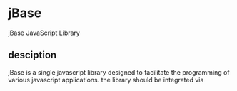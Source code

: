 # jBase
jBase JavaScript Library

## desciption
jBase is a single javascript library designed to facilitate the programming of various javascript applications.
the library should be integrated via <script> in the head area.
```
<head>
    <script type="text/javascript" src="/javascripts/lib.min.js" defer="defer"></script>
</head>
```
## using

> [!NOTE]
> ### ready()
> ```
> $(document).ready(function(){
>  //codes
> });
> ```
> 
> ### each()
> ```
> $('a').each(function(e){
>     $(e).html('example text');
> }); //like forEach
> ```
> 
> ### addClass()
> ```
> $('span').addClass('red'); //set class="red"
> ```
> 
> ### removeClass()
> ```
> $('span').removeClass('red'); //remove red from class="red"
> ```
> 
> ### hasClass()
> ```
> console.log($('span').hasClass('red')) //returns true / false 
> ```
> 
> ### css()
> ```
> $('span').css({
>     color:'red'
> }) //set style="color:red;"
> ```
> 
> ### attr()
> ```
> $('#span').attr('class') //returns the classselector
> ```
> ```
> $('#span').attr('class', 'example') //set class="example"
> ```
>
> ### html()
> ```
> $('div').html() //gets the innerHTML 
> ```
> ```
> $('div').html('x') //add the innerHTML 
> ```
> 
> ### prepend()
> ```
> let h1=document.createElement('h1');
> h1.innerHTML='this is a heading';
> $('div').prepend(h1) //prepend the node
> ```
> ```
> $('div').prepend('hello') //prepend the string 
> ```
> 
> ### append()
> ```
> let h1=document.createElement('h1');
> h1.innerHTML='this is a heading';
> $('div').append(h1) //append the node
> ```
> ```
> $('div').append('hello') //append the string 
> ```
> 
> ### hide()
> ```
> $('div').hide() //set display: none;
> ```
> 
> ### show()
> ```
> $('div').show() //set display: block;
> ```
> 
> ### on()
> ```
> $('div').on('click',function(){
>     alert('message: click has been executed')
> })
> ```
> 
> ### $.ajax()
> ```
> $.ajax({
>     url:'example.php',
>     type:'post',
>     data:{
>         name:'Joydeep',
>         password: '123abc123'
>     },
>     success: function(res){
>         console.log(res)
>     }
> }) // a simple XMLHttpRequest()
> ```
> 
> ### toggleSlide()
> ```
> $("#menuopener').on("click", function(){
>     $("#menu").toggleSlide(
>         {
>             timer: "fast",  // fast = 200ms / moderate = 500ms / slow = 800ms or set time like: timer: "150ms"
>             transition: "ease", // standard = linear
>             transform: {
>                 in: "translateX(0%)", // standard = translateY(0%)
>                 out: "translateX(100%)" // standard = translateY(100%)
>             }
>         }
>     )
> });
> ```

> [!TIP]
> ### chaining
> ```
> $('span').addClass('red').removeClass('blue');
> ```
> 
> ### bind event to parent
> ```
> $(document).on('click','div',function(){
>     alert('x')
> }) 
> ```

## License
> [!IMPORTANT]
> The code is hosted and developed in the [jBase GitHub repository](https://github.com/k37z3r/jBase)
> 
> jBase © 2024 by Sven Reddemann is licensed under [Attribution-NonCommercial-ShareAlike 4.0 International](http://creativecommons.org/licenses/by-nc-sa/4.0/).
